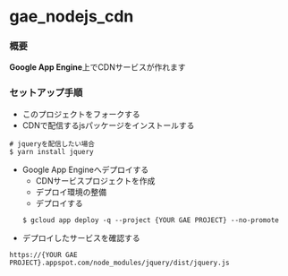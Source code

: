 # gae_nodejs_cdn

### 概要

**Google App Engine**上でCDNサービスが作れます

### セットアップ手順

- このプロジェクトをフォークする
- CDNで配信するjsパッケージをインストールする
```shell
# jqueryを配信したい場合
$ yarn install jquery
```
- Google App Engineへデプロイする
  - CDNサービスプロジェクトを作成
  - デプロイ環境の整備
  - デプロイする
  ```shell
  $ gcloud app deploy -q --project {YOUR GAE PROJECT} --no-promote
  ```
- デプロイしたサービスを確認する

```
https://{YOUR GAE PROJECT}.appspot.com/node_modules/jquery/dist/jquery.js
```
